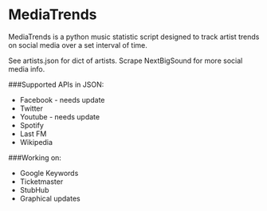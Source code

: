 MediaTrends
=========
MediaTrends is a python music statistic script designed to track artist
trends on social media over a set interval of time.

See artists.json for dict of artists. 
Scrape NextBigSound for more social media info.

###Supported APIs in JSON:
- Facebook - needs update
- Twitter
- Youtube - needs update
- Spotify
- Last FM
- Wikipedia 

###Working on:
- Google Keywords
- Ticketmaster
- StubHub
- Graphical updates
